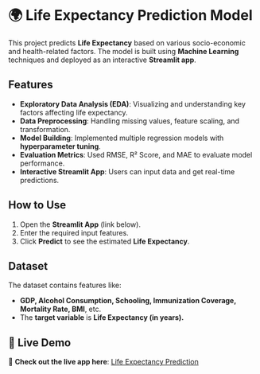 # 🌍 Life Expectancy Prediction Model

This project predicts **Life Expectancy** based on various socio-economic and health-related factors. The model is built using **Machine Learning** techniques and deployed as an interactive **Streamlit app**.

##  Features
- **Exploratory Data Analysis (EDA)**: Visualizing and understanding key factors affecting life expectancy.
- **Data Preprocessing**: Handling missing values, feature scaling, and transformation.
- **Model Building**: Implemented multiple regression models with **hyperparameter tuning**.
- **Evaluation Metrics**: Used RMSE, R² Score, and MAE to evaluate model performance.
- **Interactive Streamlit App**: Users can input data and get real-time predictions.

##  How to Use

1. Open the **Streamlit App** (link below).
2. Enter the required input features.
3. Click **Predict** to see the estimated **Life Expectancy**.

##  Dataset
The dataset contains features like:
- **GDP, Alcohol Consumption, Schooling, Immunization Coverage, Mortality Rate, BMI**, etc.
- The **target variable** is **Life Expectancy (in years).**

## 🚀 Live Demo
🔗 **Check out the live app here**: [Life Expectancy Prediction](https://huggingface.co/spaces/Yashvj123/Life_Expectancy_Regression_Model)

